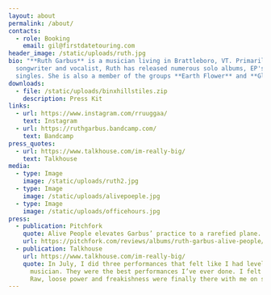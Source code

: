 ```yaml
---
layout: about
permalink: /about/
contacts:
  - role: Booking
    email: gil@firstdatetouring.com
header_image: /static/uploads/ruth.jpg
bio: "**Ruth Garbus** is a musician living in Brattleboro, VT. Primarily a
  songwriter and vocalist, Ruth has released numerous solo albums, EP's, and
  singles. She is also a member of the groups **Earth Flower** and **Gloyd**."
downloads:
  - file: /static/uploads/binxhillstiles.zip
    description: Press Kit
links:
  - url: https://www.instagram.com/rruuggaa/
    text: Instagram
  - url: https://ruthgarbus.bandcamp.com/
    text: Bandcamp
press_quotes:
  - url: https://www.talkhouse.com/im-really-big/
    text: Talkhouse
media:
  - type: Image
    image: /static/uploads/ruth2.jpg
  - type: Image
    image: /static/uploads/alivepoeple.jpg
  - type: Image
    image: /static/uploads/officehours.jpg
press:
  - publication: Pitchfork
    quote: Alive People elevates Garbus’ practice to a rarefied plane.
    url: https://pitchfork.com/reviews/albums/ruth-garbus-alive-people/
  - publication: Talkhouse
    url: https://www.talkhouse.com/im-really-big/
    quote: In July, I did three performances that felt like I had leveled up as a
      musician. They were the best performances I’ve ever done. I felt free.
      Raw, loose power and freakishness were finally there with me on stage.
---
```

